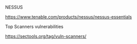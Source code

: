 NESSUS

https://www.tenable.com/products/nessus/nessus-essentials


Top Scanners vulnerabilities

https://sectools.org/tag/vuln-scanners/
